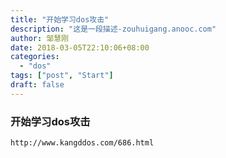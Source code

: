 ```yaml
---
title: "开始学习dos攻击"
description: "这是一段描述-zouhuigang.anooc.com"
author: 邹慧刚
date: 2018-03-05T22:10:06+08:00
categories:
  - "dos"
tags: ["post", "Start"]
draft: false
---
```



### 开始学习dos攻击


	http://www.kangddos.com/686.html